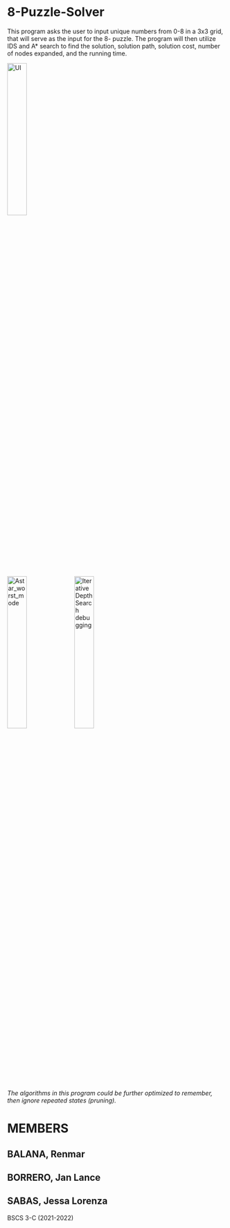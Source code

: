 # 8-Puzzle-Solver
This program asks the user to input unique numbers from 0-8 in a 3x3 grid, that will serve as the input for the 8- puzzle. The program will then utilize IDS and A* search to find the solution, solution path, solution cost, number of nodes expanded, and the running time.


<img src="ui.jpg" alt="UI" width="30%">

<img src="worst.jpg" alt="Astar_worst_mode" width="30%"> <img src="ids_debug.jpg" alt="Iterative Depth Search debugging" width="30%">


*The algorithms in this program could be further optimized to remember, then ignore repeated states (pruning).*

# MEMBERS

## BALANA, Renmar
## BORRERO, Jan Lance
## SABAS, Jessa Lorenza

BSCS 3-C (2021-2022)
